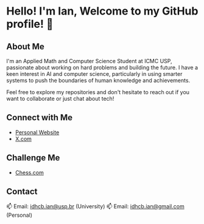 # Hello! I'm Ian, Welcome to my GitHub profile! 👋

## About Me
I'm an Applied Math and Computer Science Student at ICMC USP, passionate about working on hard problems and building the future. I have a keen interest in AI and computer science, particularly in using smarter systems to push the boundaries of human knowledge and achievements.

Feel free to explore my repositories and don't hesitate to reach out if you want to collaborate or just chat about tech!

## Connect with Me
- [Personal Website](iansmainframe.tech)
- [X.com](https://x.com/IIdhcb)

## Challenge Me
- [Chess.com](https://link.chess.com/play/yuJnWe)

## Contact
📫 Email: idhcb.ian@usp.br (University)
📫 Email: idhcb.ian@gmail.com (Personal)

